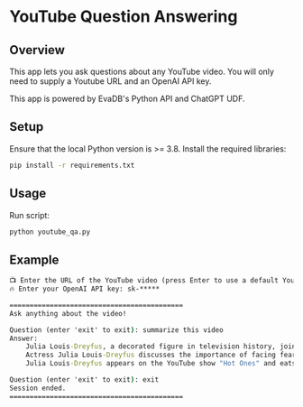 # YouTube Question Answering

## Overview
This app lets you ask questions about any YouTube video. You will only need to supply a Youtube URL and an OpenAI API key.

This app is powered by EvaDB's Python API and ChatGPT UDF.

## Setup
Ensure that the local Python version is >= 3.8. Install the required libraries:

```bat
pip install -r requirements.txt
```

## Usage
Run script: 
```bat
python youtube_qa.py
```

## Example

```bat
📺 Enter the URL of the YouTube video (press Enter to use a default YouTube video): https://www.youtube.com/watch?v=TvS1lHEQoKk
🔥 Enter your OpenAI API key: sk-*****

===========================================
Ask anything about the video!

Question (enter 'exit' to exit): summarize this video
Answer:
    Julia Louis-Dreyfus, a decorated figure in television history, joins Sean Evans on Hot Ones to talk about her new film, You Hurt My Feelings, and her collaboration with director Nicole Holofcener. She also discusses her love for hot sauce, her college improv show, and her podcast, Wiser Than Me, where she talks to icons like Carol Burnett and Jane Fonda. 
    Actress Julia Louis-Dreyfus discusses the importance of facing fears and doing things that frighten you, as well as her experiences on the set of Seinfeld and Marvel's Wakanda Forever. She also tries spicy wings and talks about her role in Veep. 
    Julia Louis-Dreyfus appears on the YouTube show "Hot Ones" and eats progressively spicier chicken wings while answering questions. She discusses her career, living in Oakwood Apartments, and the most underrated National Park. She struggles with the spiciness of the sauces but manages to finish the challenge. 

Question (enter 'exit' to exit): exit
Session ended.
===========================================
